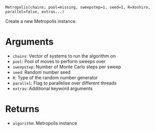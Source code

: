```
Metropolis(chains; pool=missing, sweepstep=1, seed=1, R=Xoshiro, parallel=false, extras...)
```

Create a new Metropolis instance.

# Arguments

  * `chains`: Vector of systems to run the algorithm on
  * `pool`: Pool of moves to perform sweeps over
  * `sweepstep`: Number of Monte Carlo steps per sweep
  * `seed`: Random number seed
  * `R`: Type of the random number generator
  * `parallel`: Flag to parallelise over different threads
  * `extras`: Additional keyword arguments

# Returns

  * `algorithm`: Metropolis instance
